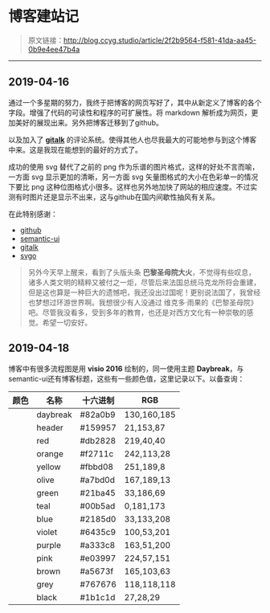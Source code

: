 # 博客建站记

[annotation]: <id> (2f2b9564-f581-41da-aa45-0b9e4ee47b4a)
[annotation]: <status> (public)
[annotation]: <create_time> (2019-04-16 21:26:25)
[annotation]: <category> (心情随笔)
[annotation]: <comments> (true)

> 原文链接：<http://blog.ccyg.studio/article/2f2b9564-f581-41da-aa45-0b9e4ee47b4a>

---


## 2019-04-16

通过一个多星期的努力，我终于把博客的网页写好了，其中从新定义了博客的各个字段。增强了代码的可读性和程序的可扩展性。将 markdown 解析成为网页，更加美好的展现出来。另外把博客迁移到了github。

以及加入了 **[gitalk](https://github.com/gitalk/gitalk)** 的评论系统。使得其他人也尽我最大的可能地参与到这个博客中来。这是我现在能想到的最好的方式了。

成功的使用 svg 替代了之前的 png 作为乐谱的图片格式，这样的好处不言而喻，一方面 svg 显示更加的清晰，另一方面 svg 矢量图格式的大小在色彩单一的情况下要比 png 这种位图格式小很多。这样也另外地加快了网站的相应速度。不过实测有时图片还是显示不出来，这与github在国内间歇性抽风有关系。

在此特别感谢：

- [github](https://www.github.com)
- [semantic-ui](https://semantic-ui.com/)
- [gitalk](https://github.com/gitalk/gitalk)
- [svgo](https://github.com/svg/svgo)

> 另外今天早上醒来，看到了头版头条 **巴黎圣母院大火**，不觉得有些叹息，诸多人类文明的精粹又被付之一炬，尽管后来法国总统马克龙所将会重建，但是这也算是一种巨大的遗憾吧，我还没出过国呢！更别说法国了，我曾经也梦想过环游世界啊。我想很少有人没通过 维克多·雨果的《巴黎圣母院》吧。尽管我没看多，受到多年的教育，也还是对西方文化有一种崇敬的感觉。希望一切安好。

## 2019-04-18


博客中有很多流程图是用 **visio 2016** 绘制的，同一使用主题 **Daybreak**，与semantic-ui还有博客标题，这些有一些颜色值，这里记录以下。以备查询：

<table class="ui fixed striped celled selectable unstackable table">
    <thead>
        <tr>
            <th>颜色</th>
            <th>名称</th>
            <th>十六进制</th>
            <th>RGB</th>
        </tr>
    </thead>
    <tbody>
        <tr>
            <td>
                <a class="ui fluid button" style="background-color: #82a0b9"></a>
            </td>
            <td>daybreak</td>
            <td>#82a0b9</td>
            <td>130,160,185</td>
        </tr>
        <tr>
                <td>
                    <a class="ui fluid button" style="background-color: #159957"></a>
                </td>
                <td>header</td>
                <td>#159957</td>
                <td>21,153,87</td>
            </tr>
        <tr>
            <td>
                <a class="ui red fluid button"></a>
            </td>
            <td>red</td>
            <td>#db2828</td>
            <td>219,40,40</td>
        </tr>
        <tr>
            <td>
                <a class="ui orange fluid button"></a>
            </td>
            <td>orange</td>
            <td>#f2711c</td>
            <td>242,113,28</td>
        </tr>
        <tr>
            <td>
                <a class="ui yellow fluid button"></a>
            </td>
            <td>yellow</td>
            <td>#fbbd08</td>
            <td>251,189,8</td>
        </tr>
        <tr>
            <td>
                <a class="ui olive fluid button"></a>
            </td>
            <td>olive</td>
            <td>#a7bd0d</td>
            <td>167,189,13</td>
        </tr>
        <tr>
            <td>
                <a class="ui green fluid button"></a>
            </td>
            <td>green</td>
            <td>#21ba45</td>
            <td>33,186,69</td>
        </tr>
        <tr>
            <td>
                <a class="ui teal fluid button"></a>
            </td>
            <td>teal</td>
            <td>#00b5ad</td>
            <td>0,181,173</td>
        </tr>
        <tr>
            <td>
                <a class="ui blue fluid button"></a>
            </td>
            <td>blue</td>
            <td>#2185d0</td>
            <td>33,133,208</td>
        </tr>
        <tr>
            <td>
                <a class="ui violet fluid button"></a>
            </td>
            <td>violet</td>
            <td>#6435c9</td>
            <td>100,53,201</td>
        </tr>
        <tr>
            <td>
                <a class="ui purple fluid button"></a>
            </td>
            <td>purple</td>
            <td>#a333c8</td>
            <td>163,51,200</td>
        </tr>
        <tr>
            <td>
                <a class="ui pink fluid button"></a>
            </td>
            <td>pink</td>
            <td>#e03997</td>
            <td>224,57,151</td>
        </tr>
        <tr>
            <td>
                <a class="ui brown fluid button"></a>
            </td>
            <td>brown</td>
            <td>#a5673f</td>
            <td>165,103,63</td>
        </tr>
        <tr>
            <td>
                <a class="ui grey fluid button"></a>
            </td>
            <td>grey</td>
            <td>#767676</td>
            <td>118,118,118</td>
        </tr>
        <tr>
            <td>
                <a class="ui black fluid button"></a>
            </td>
            <td>black</td>
            <td>#1b1c1d</td>
            <td>27,28,29</td>
        </tr>
    </tbody>
</table>